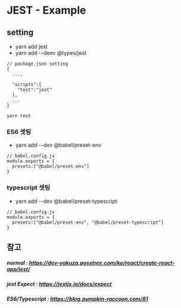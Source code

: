 # JEST - Example

## setting

- yarn add jest
- yarn add --deev @types/jest

```
// package.json setting
{
  ...,

  "scripts":{
    "test":"jest"
  },
  ...
}
```

```실행
yarn test
```

### ES6 셋팅

- yarn add --dev @babel/preset-env

```
// babel.config.js
module.exports = {
  presets:["@babel/preset-env"]
}
```

### typescript 셋팅

- yarn add --dev @babel/preset-typescript

```
// babel.config.js
module.exports = {
  presets:["@babel/preset-env", "@babel/preset-typescript"]
}
```

## 참고

##### normal : https://dev-yakuza.posstree.com/ko/react/create-react-app/jest/

##### jest Expect : https://jestjs.io/docs/expect

##### ES6/Typescript : https://blog.pumpkin-raccoon.com/81
